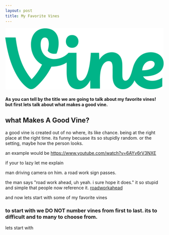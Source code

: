 ```yaml
---
layout: post
title: My Favorite Vines
---
```


![blog header](/images/1200px-Vine_wordmark.svg.png)

#### As you can tell by the title we are going to talk about my favorite vines! but first lets talk about what makes a good vine.

## what Makes A Good Vine?

a good vine is created out of no where, its like chance. being at the right place at the right time. its funny becuase its so stupidly random. or the setting, maybe how the person looks. 

an example would be   https://www.youtube.com/watch?v=6AYv6rV3NXE

if your to lazy let me explain

man driving camera on him. a road work sign passes.  

the man says "road work ahead, uh yeah. i sure hope it does." it so stupid and simple that people now reference it. [roadworkahead](/images/roadworkahead.jpg)

and now lets start with some of my favorite vines

### to start with we DO NOT number vines from first to last. its to difficult and to many to choose from.

lets start with 

